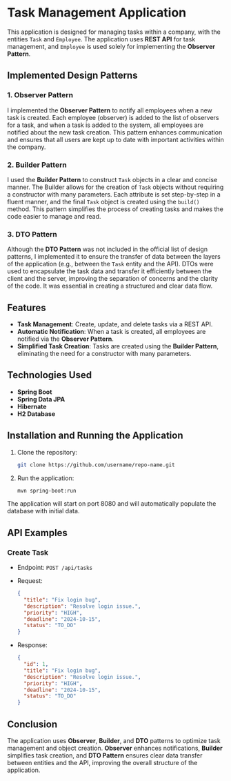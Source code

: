 # Task Management Application

This application is designed for managing tasks within a company, with the entities `Task` and `Employee`. The application uses **REST API** for task management, and `Employee` is used solely for implementing the **Observer Pattern**.

## Implemented Design Patterns

### 1. **Observer Pattern**
I implemented the **Observer Pattern** to notify all employees when a new task is created. Each employee (observer) is added to the list of observers for a task, and when a task is added to the system, all employees are notified about the new task creation. This pattern enhances communication and ensures that all users are kept up to date with important activities within the company.

### 2. **Builder Pattern**
I used the **Builder Pattern** to construct `Task` objects in a clear and concise manner. The Builder allows for the creation of `Task` objects without requiring a constructor with many parameters. Each attribute is set step-by-step in a fluent manner, and the final `Task` object is created using the `build()` method. This pattern simplifies the process of creating tasks and makes the code easier to manage and read.

### 3. **DTO Pattern**
Although the **DTO Pattern** was not included in the official list of design patterns, I implemented it to ensure the transfer of data between the layers of the application (e.g., between the `Task` entity and the API). DTOs were used to encapsulate the task data and transfer it efficiently between the client and the server, improving the separation of concerns and the clarity of the code. It was essential in creating a structured and clear data flow.

## Features

- **Task Management**: Create, update, and delete tasks via a REST API.
- **Automatic Notification**: When a task is created, all employees are notified via the **Observer Pattern**.
- **Simplified Task Creation**: Tasks are created using the **Builder Pattern**, eliminating the need for a constructor with many parameters.

## Technologies Used

- **Spring Boot**
- **Spring Data JPA**
- **Hibernate**
- **H2 Database**

## Installation and Running the Application

1. Clone the repository:
    ```bash
    git clone https://github.com/username/repo-name.git
    ```

2. Run the application:
    ```bash
    mvn spring-boot:run
    ```

The application will start on port 8080 and will automatically populate the database with initial data.

## API Examples

### Create Task
- Endpoint: `POST /api/tasks`
- Request:
    ```json
    {
      "title": "Fix login bug",
      "description": "Resolve login issue.",
      "priority": "HIGH",
      "deadline": "2024-10-15",
      "status": "TO_DO"
    }
    ```

- Response: 
    ```json
    {
      "id": 1,
      "title": "Fix login bug",
      "description": "Resolve login issue.",
      "priority": "HIGH",
      "deadline": "2024-10-15",
      "status": "TO_DO"
    }
    ```

## Conclusion

The application uses **Observer**, **Builder**, and **DTO** patterns to optimize task management and object creation. **Observer** enhances notifications, **Builder** simplifies task creation, and **DTO Pattern** ensures clear data transfer between entities and the API, improving the overall structure of the application.
